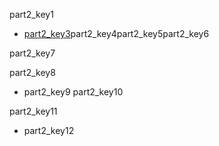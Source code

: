 part2_key1
- [part2_key3](http://codepen.io/navgurukul/full/wgMBRR)part2_key4part2_key5part2_key6

part2_key7

 
part2_key8



- part2_key9
part2_key10


part2_key11
- part2_key12
